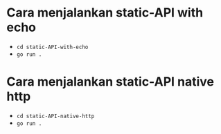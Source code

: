 # Cara menjalankan static-API with echo

- `cd static-API-with-echo`
- `go run .`

# Cara menjalankan static-API native http

- `cd static-API-native-http`
- `go run .`
